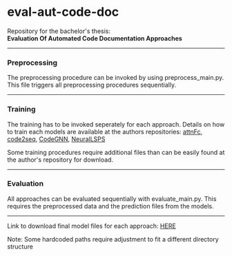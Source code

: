 # eval-aut-code-doc
Repository for the bachelor's thesis:\
__Evaluation Of Automated Code Documentation Approaches__
  
  
  ---
  ### Preprocessing
  The preprocessing procedure can be invoked by using preprocess_main.py. This file triggers all preprocessing procedures sequentially. 
  
  ---
  ### Training 
  The training has to be invoked seperately for each approach. Details on how to train each models are available at the authors repositories:
  [attnFc](https://github.com/Attn-to-FC/Attn-to-FC), [code2seq](https://github.com/tech-srl/code2seq), [CodeGNN](https://github.com/acleclair/ICPC2020_GNN), [NeuralLSPS](https://github.com/mcmillco/funcom)
  
  Some training procedures require additional files than can be easily found at the author's repository for download.
  
  ---
  ### Evaluation
  All approaches can be evaluated sequentially with evaluate_main.py. This requires the preprocessed data and the prediction files from the models.
  
  ---
  
Link to download final model files for each approach: [HERE](https://drive.google.com/file/d/1WEvbBdL-52UlHX89TXMZjP5UGle3rxyy/view?usp=sharing) 

Note: Some hardcoded paths require adjustment to fit a different directory structure
